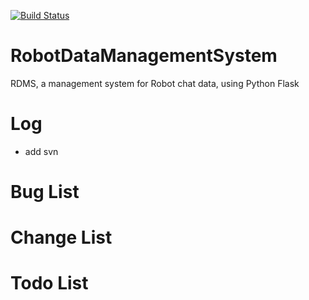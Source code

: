 [![Build Status](https://travis-ci.org/BigDipper7/RobotDataManagementSystem.svg?branch=master)](https://travis-ci.org/BigDipper7/RobotDataManagementSystem)

# RobotDataManagementSystem
RDMS, a management system for Robot chat data, using Python Flask



# Log
- add svn


# Bug List


# Change List


# Todo List
